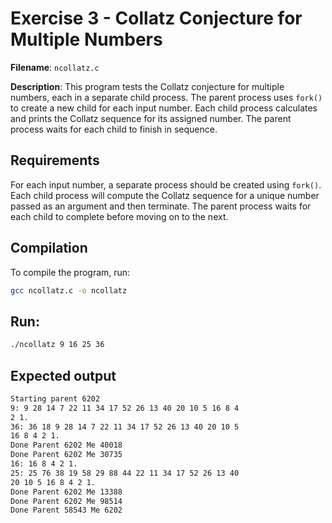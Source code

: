 # Exercise 3 - Collatz Conjecture for Multiple Numbers

**Filename**: `ncollatz.c`

**Description**: This program tests the Collatz conjecture for multiple numbers, each in a separate child process. The parent process uses `fork()` to create a new child for each input number. Each child process calculates and prints the Collatz sequence for its assigned number. The parent process waits for each child to finish in sequence.

## Requirements
For each input number, a separate process should be created using `fork()`. Each child process will compute the Collatz sequence for a unique number passed as an argument and then terminate. The parent process waits for each child to complete before moving on to the next.

## Compilation
To compile the program, run:
```bash
gcc ncollatz.c -o ncollatz
```
## Run:
```bash
./ncollatz 9 16 25 36
```
## Expected output
```bash
Starting parent 6202
9: 9 28 14 7 22 11 34 17 52 26 13 40 20 10 5 16 8 4
2 1.
36: 36 18 9 28 14 7 22 11 34 17 52 26 13 40 20 10 5
16 8 4 2 1.
Done Parent 6202 Me 40018
Done Parent 6202 Me 30735
16: 16 8 4 2 1.
25: 25 76 38 19 58 29 88 44 22 11 34 17 52 26 13 40
20 10 5 16 8 4 2 1.
Done Parent 6202 Me 13388
Done Parent 6202 Me 98514
Done Parent 58543 Me 6202
```
